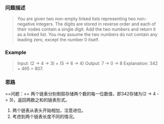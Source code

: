 ### 问题描述
> You are given two non-empty linked lists representing two non-negative integers. The digits are stored in reverse order and each of their nodes contain a single digit. Add the two numbers and return it as a linked list.
You may assume the two numbers do not contain any leading zero, except the number 0 itself.

### Example

> Input: (2 -> 4 -> 3) + (5 -> 6 -> 4)
Output: 7 -> 0 -> 8
Explanation: 342 + 465 = 807.

### 思路
==问题：== 两个链表分别倒叙存储两个数的每一位数值，即342存储为(2 -> 4 -> 3)，返回两数之和的链表形式。

1. 两个链表从表头开始相加，注意进位。
2. 考虑到两个链表长度不同的情况。

